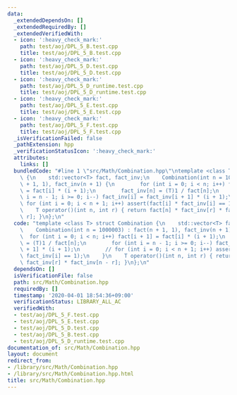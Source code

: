 ```yaml
---
data:
  _extendedDependsOn: []
  _extendedRequiredBy: []
  _extendedVerifiedWith:
  - icon: ':heavy_check_mark:'
    path: test/aoj/DPL_5_B.test.cpp
    title: test/aoj/DPL_5_B.test.cpp
  - icon: ':heavy_check_mark:'
    path: test/aoj/DPL_5_D.test.cpp
    title: test/aoj/DPL_5_D.test.cpp
  - icon: ':heavy_check_mark:'
    path: test/aoj/DPL_5_D_runtime.test.cpp
    title: test/aoj/DPL_5_D_runtime.test.cpp
  - icon: ':heavy_check_mark:'
    path: test/aoj/DPL_5_E.test.cpp
    title: test/aoj/DPL_5_E.test.cpp
  - icon: ':heavy_check_mark:'
    path: test/aoj/DPL_5_F.test.cpp
    title: test/aoj/DPL_5_F.test.cpp
  _isVerificationFailed: false
  _pathExtension: hpp
  _verificationStatusIcon: ':heavy_check_mark:'
  attributes:
    links: []
  bundledCode: "#line 1 \"src/Math/Combination.hpp\"\ntemplate <class T> struct Combination\
    \ {\n    std::vector<T> fact, fact_inv;\n    Combination(int n = 1000003) : fact(n\
    \ + 1, 1), fact_inv(n + 1) {\n        for (int i = 0; i < n; i++) fact[i + 1]\
    \ = fact[i] * (i + 1);\n        fact_inv[n] = (T)1 / fact[n];\n        for (int\
    \ i = n - 1; i >= 0; i--) fact_inv[i] = fact_inv[i + 1] * (i + 1);\n        //\
    \ for (int i = 0; i < n + 1; i++) assert(fact[i] * fact_inv[i] == 1);\n    }\n\
    \    T operator()(int n, int r) { return fact[n] * fact_inv[r] * fact_inv[n -\
    \ r]; }\n};\n"
  code: "template <class T> struct Combination {\n    std::vector<T> fact, fact_inv;\n\
    \    Combination(int n = 1000003) : fact(n + 1, 1), fact_inv(n + 1) {\n      \
    \  for (int i = 0; i < n; i++) fact[i + 1] = fact[i] * (i + 1);\n        fact_inv[n]\
    \ = (T)1 / fact[n];\n        for (int i = n - 1; i >= 0; i--) fact_inv[i] = fact_inv[i\
    \ + 1] * (i + 1);\n        // for (int i = 0; i < n + 1; i++) assert(fact[i] *\
    \ fact_inv[i] == 1);\n    }\n    T operator()(int n, int r) { return fact[n] *\
    \ fact_inv[r] * fact_inv[n - r]; }\n};\n"
  dependsOn: []
  isVerificationFile: false
  path: src/Math/Combination.hpp
  requiredBy: []
  timestamp: '2020-04-01 18:54:36+09:00'
  verificationStatus: LIBRARY_ALL_AC
  verifiedWith:
  - test/aoj/DPL_5_F.test.cpp
  - test/aoj/DPL_5_E.test.cpp
  - test/aoj/DPL_5_D.test.cpp
  - test/aoj/DPL_5_B.test.cpp
  - test/aoj/DPL_5_D_runtime.test.cpp
documentation_of: src/Math/Combination.hpp
layout: document
redirect_from:
- /library/src/Math/Combination.hpp
- /library/src/Math/Combination.hpp.html
title: src/Math/Combination.hpp
---
```

